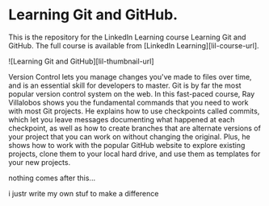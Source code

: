 # Learning Git and GitHub.
This is the repository for the LinkedIn Learning course Learning Git and GitHub. The full course is available from [LinkedIn Learning][lil-course-url].

![Learning Git and GitHub][lil-thumbnail-url] 

Version Control lets you manage changes you've made to files over time, and is an essential skill for developers to master. Git is by far the most popular version control system on the web. In this fast-paced course, Ray Villalobos shows you the fundamental commands that you need to work with most Git projects. He explains how to use checkpoints called commits, which let you leave messages documenting what happened at each checkpoint, as well as how to create branches that are alternate versions of your project that you can work on without changing the original. Plus, he shows how to work with the popular GitHub website to explore existing projects, clone them to your local hard drive, and use them as templates for your new projects.

nothing comes after this...

i justr write my own stuf to make a difference
